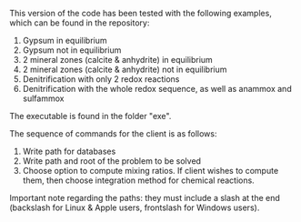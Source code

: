 This version of the code has been tested with the following examples, which can be found in the repository:
1) Gypsum in equilibrium
2) Gypsum not in equilibrium
3) 2 mineral zones (calcite & anhydrite) in equilibrium
4) 2 mineral zones (calcite & anhydrite) not in equilibrium
5) Denitrification with only 2 redox reactions
6) Denitrification with the whole redox sequence, as well as anammox and sulfammox

The executable is found in the folder "exe".

The sequence of commands for the client is as follows:
1) Write path for databases
2) Write path and root of the problem to be solved
3) Choose option to compute mixing ratios. If client wishes to compute them, then choose integration method for chemical reactions.

Important note regarding the paths: they must include a slash at the end (backslash for Linux & Apple users, frontslash for Windows users).
